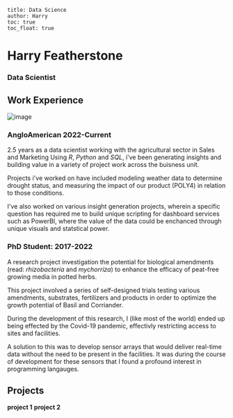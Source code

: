 ```
title: Data Science
author: Harry
toc: true
toc_float: true
````


# Harry Featherstone
### Data Scientist

## Work Experience

![image](img1.jpg)

### AngloAmerican 2022-Current

2.5 years as a data scientist working with the agricultural sector in Sales and Marketing
Using *R*, *Python* and *SQL*, i've been generating insights and building value in a variety of project work across the buisness unit.

Projects i've worked on have included modeling weather data to determine drought status, and measuring the impact of our product (POLY4) in relation to those conditions.

I've also worked on various insight generation projects, wherein a specific question has required me to build unique scripting for dashboard services such as PowerBI, where the value of the data could be enchanced through unique visuals and statstical power.

### PhD Student: 2017-2022

A research project investigation the potential for biological amendments (read: *rhizobacteria* and *mychorriza*) to enhance the efficacy of peat-free growing media in potted herbs.

This project involved a series of self-designed trials testing various amendments, substrates, fertilizers and products in order to optimize the growth potential of Basil and Corriander.

During the development of this research, I (like most of the world) ended up being effected by the Covid-19 pandemic, effectivly restricting access to sites and facilities.

A solution to this was to develop sensor arrays that would deliver real-time data without the need to be present in the facilities. It was during the course of development for these sensors that I found a profound interest in programming langauges.



## Projects
**project 1**
**project 2**